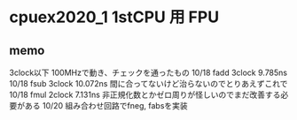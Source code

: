 # cpuex2020_1 1stCPU 用 FPU

## memo
3clock以下 100MHzで動き、チェックを通ったもの
10/18 fadd 3clock 9.785ns
10/18 fsub 3clock 10.072ns
間に合ってないけど治らないのでとりあえずこれで
10/18 fmul 2clock 7.131ns
非正規化数とかゼロ周りが怪しいのでまだ改善する必要がある
10/20
組み合わせ回路でfneg, fabsを実装